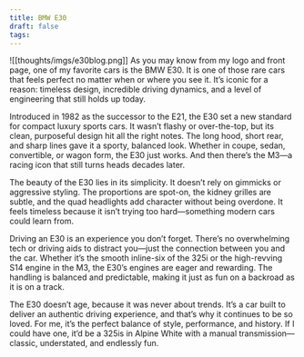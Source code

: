 ```yaml
---
title: BMW E30
draft: false
tags:
---
```

![[thoughts/imgs/e30blog.png]]
As you may know from my logo and front page, one of my favorite cars is the BMW E30. It is one of those rare cars that feels perfect no matter when or where you see it. It’s iconic for a reason: timeless design, incredible driving dynamics, and a level of engineering that still holds up today.

Introduced in 1982 as the successor to the E21, the E30 set a new standard for compact luxury sports cars. It wasn’t flashy or over-the-top, but its clean, purposeful design hit all the right notes. The long hood, short rear, and sharp lines gave it a sporty, balanced look. Whether in coupe, sedan, convertible, or wagon form, the E30 just works. And then there’s the M3—a racing icon that still turns heads decades later.

The beauty of the E30 lies in its simplicity. It doesn’t rely on gimmicks or aggressive styling. The proportions are spot-on, the kidney grilles are subtle, and the quad headlights add character without being overdone. It feels timeless because it isn’t trying too hard—something modern cars could learn from.

Driving an E30 is an experience you don’t forget. There’s no overwhelming tech or driving aids to distract you—just the connection between you and the car. Whether it’s the smooth inline-six of the 325i or the high-revving S14 engine in the M3, the E30’s engines are eager and rewarding. The handling is balanced and predictable, making it just as fun on a backroad as it is on a track.

The E30 doesn’t age, because it was never about trends. It’s a car built to deliver an authentic driving experience, and that’s why it continues to be so loved. For me, it’s the perfect balance of style, performance, and history. If I could have one, it’d be a 325is in Alpine White with a manual transmission—classic, understated, and endlessly fun.
